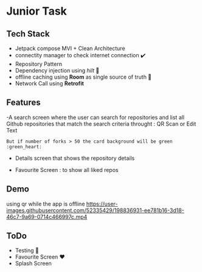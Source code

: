 
# Junior Task



## Tech Stack

- Jetpack compose MVI + Clean Architecture 
- connectity manager to check internet connection :heavy_check_mark:	
- Repository Pattern 
- Dependency injection using *hilt* :syringe:
- offline caching using **Room**  as single source of truth :floppy_disk:	
- Network Call using **Retrofit**



## Features

-A search screen where the user can search for repositories and list all Github repositories that match the search criteria throught : 
QR Scan or Edit Text

    But if number of forks > 50 the card background will be green :green_heart:	

- Details screen that shows the repository details

- Favourite Screen : to show all liked repos


    



## Demo
using qr while the app is offline
https://user-images.githubusercontent.com/52335429/198836931-ee781b16-3d18-46c7-9a69-0714c466997c.mp4


## ToDo
- Testing :telescope:
- Favourite Screen :heart:	
- Splash Screen
